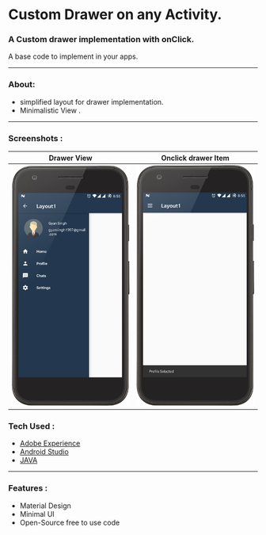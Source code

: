 # Custom Drawer on any Activity.

### A Custom drawer implementation with onClick.

A base code to implement in your apps.

------



### About:

- simplified layout for drawer implementation.
- Minimalistic View  .

------

### Screenshots :

| Drawer View                              | Onclick drawer Item                      |
| ---------------------------------------- | ---------------------------------------- |
| ![Drawer](https://github.com/g0621/Android-Projects/blob/master/UI%20Designs/Custom_drawer_view/ScreenShots/drawer.png?raw=true) | ![On clock fragment](https://github.com/g0621/Android-Projects/blob/master/UI%20Designs/Custom_drawer_view/ScreenShots/withonselect.png?raw=true) |



### Tech Used :

- [Adobe Experience](http://www.adobe.com/in/products/experience-design.html)
- [Android Studio](https://developer.android.com/studio/index.html)
- [JAVA](#)

------



### Features : 

- Material Design
- Minimal UI
- Open-Source free to use code

[^All codes are free to use along with resources provided  just mention repo link while using]: 
